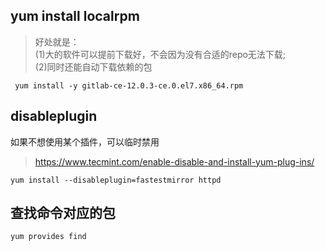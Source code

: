 ## yum install localrpm

> 好处就是：  
(1)大的软件可以提前下载好，不会因为没有合适的repo无法下载;   
(2)同时还能自动下载依赖的包  
```console
 yum install -y gitlab-ce-12.0.3-ce.0.el7.x86_64.rpm
```


## disableplugin
如果不想使用某个插件，可以临时禁用

> https://www.tecmint.com/enable-disable-and-install-yum-plug-ins/
```
yum install --disableplugin=fastestmirror httpd
```

## 查找命令对应的包
```
yum provides find
```
